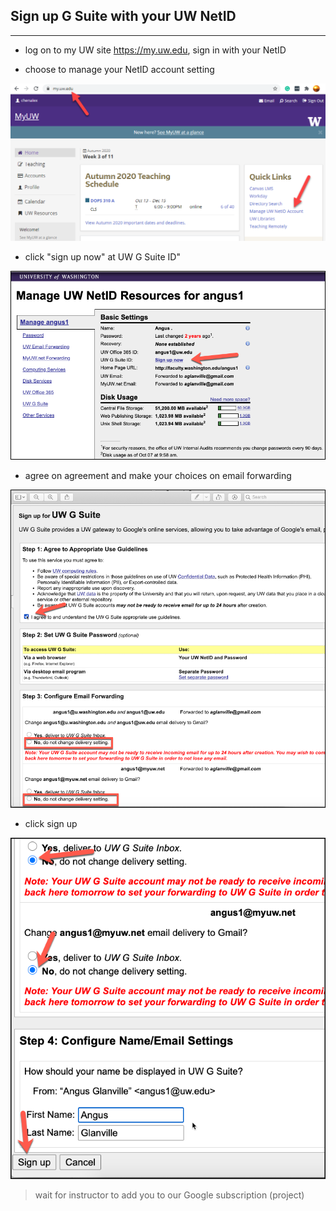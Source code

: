 ## Sign up G Suite with your UW NetID
____
* log on to my UW site https://my.uw.edu, sign in with your NetID

* choose to manage your NetID account setting

![NetID Setting](https://github.com/alexchenuw/devopslabs/blob/main/uw-gsuite/gsuite-0.png)


* click "sign up now" at UW G Suite ID"

![sign up](https://github.com/alexchenuw/devopslabs/blob/main/uw-gsuite/gsuite-1.png)


* agree on agreement and make your choices on email forwarding

![step2](https://github.com/alexchenuw/devopslabs/blob/main/uw-gsuite/gsuite-2.png)


* click sign up

![finalstep](https://github.com/alexchenuw/devopslabs/blob/main/uw-gsuite/gsuite-3.png)


> wait for instructor to add you to our Google subscription (project)
